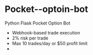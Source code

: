 # Pocket--optoin-bot
Python Flask Pocket Option Bot
- Webhook-based trade execution
- 2% risk per trade
- Max 10 trades/day or $50 profit limit
- 
